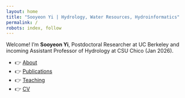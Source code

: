 ```yaml
---
layout: home
title: "Sooyeon Yi | Hydrology, Water Resources, Hydroinformatics"
permalink: /
robots: index, follow
---
```

Welcome! I’m **Sooyeon Yi**, Postdoctoral Researcher at UC Berkeley and incoming Assistant Professor of Hydrology at CSU Chico (Jan 2026).

- 👉 [About](/about/)
- 👉 [Publications](/publications/)
- 👉 [Teaching](/teaching/)
- 👉 [CV](/cv/)
